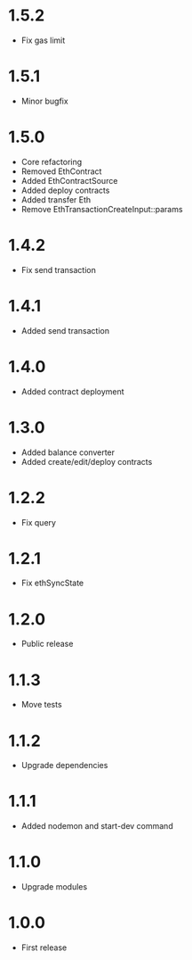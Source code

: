1.5.2
===============================
- Fix gas limit

1.5.1
===============================
- Minor bugfix

1.5.0
===============================
- Core refactoring
- Removed EthContract
- Added EthContractSource
- Added deploy contracts
- Added transfer Eth
- Remove EthTransactionCreateInput::params

1.4.2
===============================
- Fix send transaction

1.4.1
===============================
- Added send transaction

1.4.0
===============================
- Added contract deployment

1.3.0
===============================
- Added balance converter
- Added create/edit/deploy contracts

1.2.2
===============================
- Fix query

1.2.1
===============================
- Fix ethSyncState

1.2.0
===============================
- Public release

1.1.3
===============================
- Move tests

1.1.2
===============================
- Upgrade dependencies

1.1.1
===============================
- Added nodemon and start-dev command

1.1.0
===============================
- Upgrade modules

1.0.0
===============================
- First release
